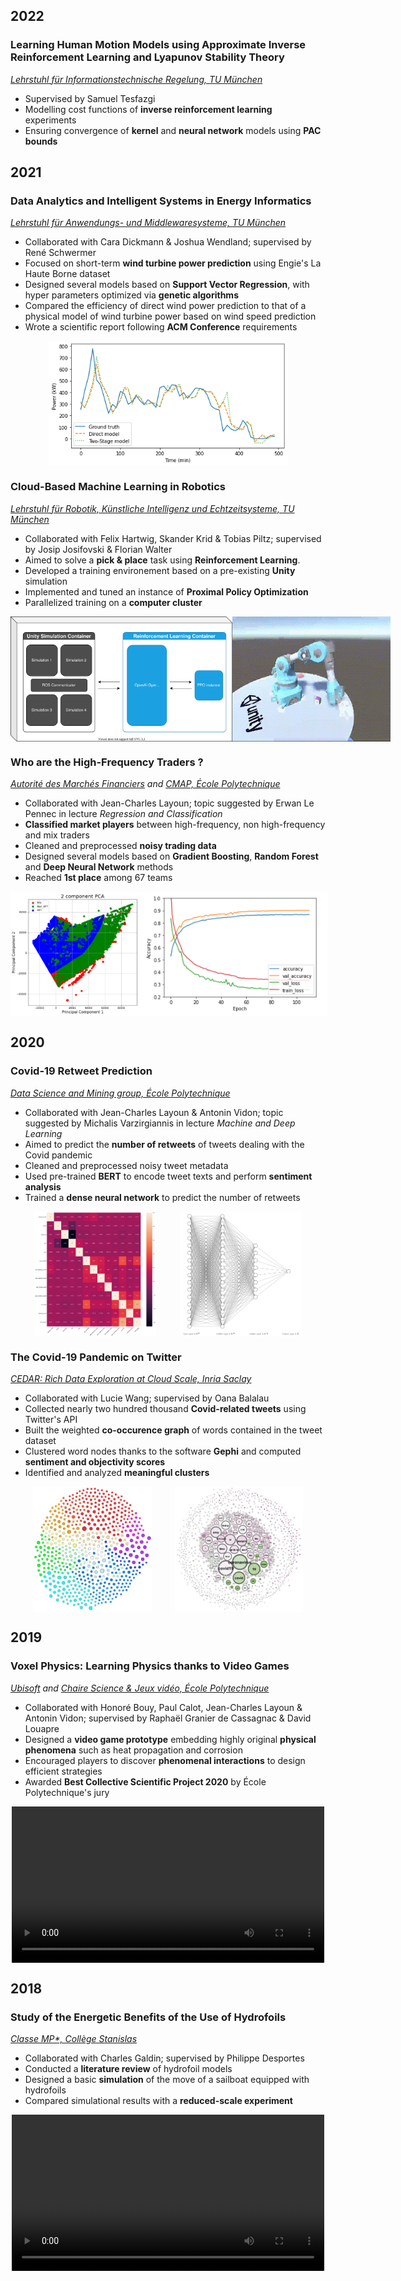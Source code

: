 ## 2022

<!-- IDP -->

### Learning Human Motion Models using Approximate Inverse Reinforcement Learning and Lyapunov Stability Theory

_[Lehrstuhl für Informationstechnische Regelung, TU München](https://www.ce.cit.tum.de/en/itr/home/)_

- Supervised by Samuel Tesfazgi
- Modelling cost functions of **inverse reinforcement learning** experiments
- Ensuring convergence of **kernel** and **neural network** models using **PAC bounds**

## 2021

<!-- DAISE -->

### Data Analytics and Intelligent Systems in Energy Informatics

_[Lehrstuhl für Anwendungs- und Middlewaresysteme, TU München](https://www.cs.cit.tum.de/msrg/home/)_

- Collaborated with Cara Dickmann & Joshua Wendland; supervised by René Schwermer
- Focused on short-term **wind turbine power prediction** using Engie's La Haute Borne dataset
- Designed several models based on **Support Vector Regression**, with hyper parameters optimized via **genetic algorithms**
- Compared the efficiency of direct wind power prediction to that of a physical model of wind turbine power based on wind speed prediction
- Wrote a scientific report following **ACM Conference** requirements

<p  style="display: flex; justify-content: space-evenly; align-items: center;">
  <img src="images/daise/wind_power_prediction.png" height="200" />
</p>

<!-- CMLR -->

### Cloud-Based Machine Learning in Robotics

_[Lehrstuhl für Robotik, Künstliche Intelligenz und Echtzeitsysteme, TU München](https://www.ce.cit.tum.de/en/air/home/)_

- Collaborated with Felix Hartwig, Skander Krid & Tobias Piltz; supervised by Josip Josifovski & Florian Walter
- Aimed to solve a **pick & place** task using **Reinforcement Learning**.
- Developed a training environement based on a pre-existing **Unity** simulation
- Implemented and tuned an instance of **Proximal Policy Optimization**
- Parallelized training on a **computer cluster**

<p style="display: flex; justify-content: space-evenly;  align-items: center;">
  <img src="images/cmlr/architecture.svg" height="200" />
  <img src="images/cmlr/pick-place.gif" height="200" />
</p>

<!-- AMF -->

### Who are the High-Frequency Traders ?

_[Autorité des Marchés Financiers](https://www.amf-france.org/en) and [CMAP, École Polytechnique](https://portail.polytechnique.edu/cmap/en)_

- Collaborated with Jean-Charles Layoun; topic suggested by Erwan Le Pennec in lecture _Regression and Classification_
- **Classified market players** between high-frequency, non high-frequency and mix traders
- Cleaned and preprocessed **noisy trading data**
- Designed several models based on **Gradient Boosting**, **Random Forest** and **Deep Neural Network** methods
- Reached **1st place** among 67 teams

<p style="display: flex; justify-content: space-evenly;  align-items: center;">
  <img src="images/amf-hft/2vs1.png" height="200" />
  <img src="images/amf-hft/Training_Plot.png" height="200" /> 
</p>

## 2020

<!-- Twitter challenge -->

### Covid-19 Retweet Prediction

_[Data Science and Mining group, École Polytechnique](http://www.lix.polytechnique.fr/dascim/)_

- Collaborated with Jean-Charles Layoun & Antonin Vidon; topic suggested by Michalis Varzirgiannis in lecture _Machine and Deep Learning_
- Aimed to predict the **number of retweets** of tweets dealing with the Covid pandemic
- Cleaned and preprocessed noisy tweet metadata
- Used pre-trained **BERT** to encode tweet texts and perform **sentiment analysis**
- Trained a **dense neural network** to predict the number of retweets

<p style="display: flex; justify-content: space-evenly; align-items: center;">
  <img src="images/covid-rt/correlation_matrix.png" height="200"/>
  <img src="images/covid-rt/dense_NN_archi.png" height="200"/> 
</p>

<!-- Covid 19 Modal -->

### The Covid-19 Pandemic on Twitter

_[CEDAR: Rich Data Exploration at Cloud Scale, Inria Saclay](https://team.inria.fr/cedar/)_

- Collaborated with Lucie Wang; supervised by Oana Balalau
- Collected nearly two hundred thousand **Covid-related tweets** using Twitter's API
- Built the weighted **co-occurence graph** of words contained in the tweet dataset
- Clustered word nodes thanks to the software **Gephi** and computed **sentiment and objectivity scores**
- Identified and analyzed **meaningful clusters**

<p style="display: flex; justify-content: space-evenly; align-items: center;">
  <img src="images/covid-graph/color-clusters.png" height="200"/>
  <img src="images/covid-graph/pagerank-coefficient.png" height="200"/> 
</p>

## 2019

 <!-- PSC -->

### Voxel Physics: Learning Physics thanks to Video Games

_[Ubisoft](https://www.ubisoft.com/en-us/) and [Chaire Science & Jeux vidéo, École Polytechnique](https://sciencexgames.fr/)_

- Collaborated with Honoré Bouy, Paul Calot, Jean-Charles Layoun & Antonin Vidon; supervised by Raphaël Granier de Cassagnac & David Louapre
- Designed a **video game prototype** embedding highly original **physical phenomena** such as heat propagation and corrosion
- Encouraged players to discover **phenomenal interactions** to design efficient strategies
- Awarded **Best Collective Scientific Project 2020** by École
  Polytechnique's jury

<p style="display: flex; justify-content: space-evenly; align-items: center;">
  <video height="250" controls>
    <source src="images/psc-voxels/video_12_methode_du_polytechnicien.mp4" type="video/mp4">
  </video>
</p>

## 2018

 <!-- TIPE -->

### Study of the Energetic Benefits of the Use of Hydrofoils

_[Classe MP\*, Collège Stanislas](https://www.stanislas.fr/presentation-des-filieres-de-la-prepa-de-stanislas)_

- Collaborated with Charles Galdin; supervised by Philippe Desportes
- Conducted a **literature review** of hydrofoil models
- Designed a basic **simulation** of the move of a sailboat equipped with hydrofoils
- Compared simulational results with a **reduced-scale experiment**

<p style="display: flex; justify-content: space-evenly; align-items: center;">
  <video height="250" controls>
    <source src="images/hydrofoil/dragged_foiler.mp4" type="video/mp4">
  </video>
</p>
